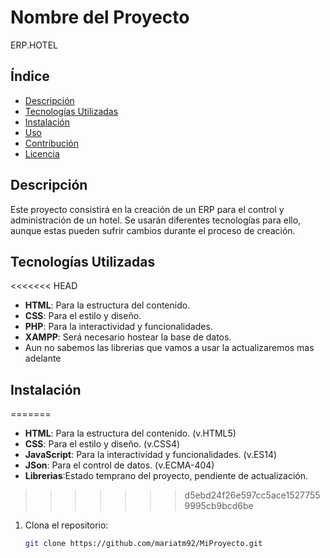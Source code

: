 # Nombre del Proyecto

ERP.HOTEL

## Índice

- [Descripción](#descripción)
- [Tecnologías Utilizadas](#tecnologías-utilizadas)
- [Instalación](#instalación)
- [Uso](#uso)
- [Contribución](#contribución)
- [Licencia](#licencia) 

## Descripción

Este proyecto consistirá en la creación de un ERP para el control y administración de un hotel.
Se usarán diferentes tecnologías para ello, aunque estas pueden sufrir cambios durante el proceso de creación.

## Tecnologías Utilizadas

<<<<<<< HEAD
- **HTML**: Para la estructura del contenido.
- **CSS**: Para el estilo y diseño.
- **PHP**: Para la interactividad y funcionalidades.
- **XAMPP**: Será necesario hostear la base de datos.
- Aun no sabemos las librerias que vamos a usar la actualizaremos mas adelante

## Instalación
=======
- **HTML**: Para la estructura del contenido. (v.HTML5)
- **CSS**: Para el estilo y diseño. (v.CSS4)
- **JavaScript**: Para la interactividad y funcionalidades. (v.ES14)
- **JSon**: Para el control de datos. (v.ECMA-404)
- **Librerias**:Estado temprano del proyecto, pendiente de actualización.
>>>>>>> d5ebd24f26e597cc5ace15277559995cb9bcd6be

1. Clona el repositorio:
   ```bash
   git clone https://github.com/mariatm92/MiProyecto.git

